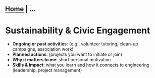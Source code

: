 [Home](index_en.md) | ...
---

# Sustainability & Civic Engagement

- **Ongoing or past activities**: (e.g., volunteer tutoring, clean-up campaigns, association work)
- **Planned actions**: (projects you want to initiate or join)
- **Why it matters to me**: short personal motivation
- **Skills & impact**: what you learn and how it connects to engineering (leadership, project management)
